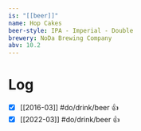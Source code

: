 ```yaml
---
is: "[[beer]]"
name: Hop Cakes
beer-style: IPA - Imperial - Double
brewery: NoDa Brewing Company
abv: 10.2
---
```

# Log
- [x] [[2016-03]] #do/drink/beer 👍
- [x] [[2022-03]] #do/drink/beer 👍
